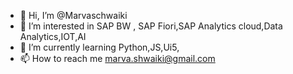 - 👋 Hi, I’m @Marvaschwaiki
- 👀 I’m interested in SAP BW , SAP Fiori,SAP Analytics cloud,Data Analytics,IOT,AI
- 🌱 I’m currently learning Python,JS,Ui5,
- 📫 How to reach me marva.shwaiki@gmail.com

<!---
Marvaschwaiki/Marvaschwaiki is a ✨ special ✨ repository because its `README.md` (this file) appears on your GitHub profile.
You can click the Preview link to take a look at your changes.
--->
